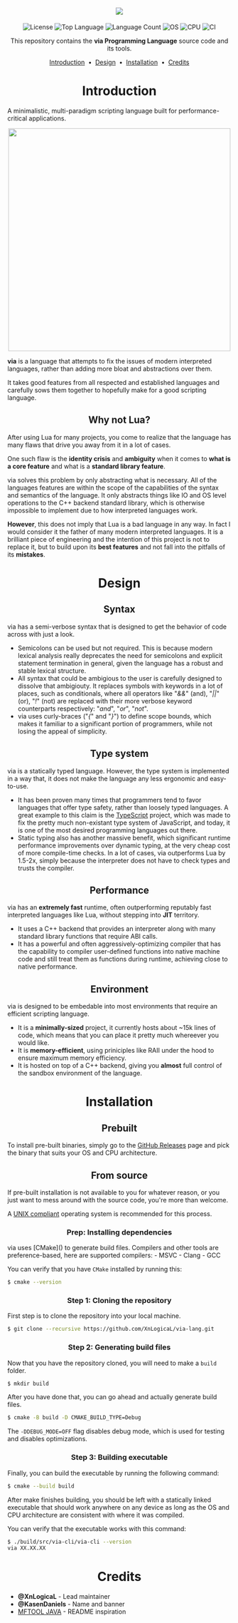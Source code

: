 <h1 align="center">
  <a href="https://github.com/XnLogicaL/via-lang">
    <img src="https://i.imgur.com/9WjzQ98.png"/>
  </a>
</h1>

<p align="center">
  <img src="https://img.shields.io/github/license/XnLogicaL/via-lang" alt="License">
  <img src="https://img.shields.io/github/languages/top/XnLogicaL/via-lang" alt="Top Language">
  <img src="https://img.shields.io/github/languages/count/XnLogicaL/via-lang" alt="Language Count">
  <img src="https://img.shields.io/badge/OS-linux%2C%20windows%2C%20macOS-0078D4" alt="OS">
  <img src="https://img.shields.io/badge/CPU-x86%2C%20x64%2C%20ARM%2C%20ARM64-FF8C00" alt="CPU">
  <img src="https://github.com/XnLogicaL/via-lang/actions/workflows/ci.yml/badge.svg" alt="CI">
</p>

<p align="center">
  This repository contains the <strong>via Programming Language</strong> source code and its tools.
</p>

<p align="center">
  <p align="center">
  <a href="#introduction">Introduction</a> &nbsp;&bull;&nbsp;
  <a href="#design">Design</a> &nbsp;&bull;&nbsp;
  <a href="#installation">Installation</a> &nbsp;&bull;&nbsp;
  <a href="#credits">Credits</a>
</p>

<h1 align="center">Introduction</h1>

<p align="center">

A minimalistic, multi-paradigm scripting language built for performance-critical applications.

<p align="center">
  <img src="https://i.imgur.com/l0Yd6Ok.png" style="width:500px;height:500px;"/>
</p>

**via** is a language that attempts to fix the issues of modern interpreted languages, rather than adding more bloat and abstractions over them.

It takes good features from all respected and established languages and carefully sows them together to hopefully make for a good scripting language.

<h2 align="center">Why not Lua?</h2>

After using Lua for many projects, you come to realize that the language has many flaws that drive you away from it in a lot of cases.

One such flaw is the **identity crisis** and **ambiguity** when it comes to **what is a core feature** and what is a **standard library feature**.

via solves this problem by only abstracting what is necessary. All of the languages features are within the scope of the capabilities of the syntax and semantics of the language. It only abstracts things like IO and OS level operations to the C++ backend standard library, which is otherwise impossible to implement due to how interpreted languages work.

**However**, this does not imply that Lua is a bad language in any way. In fact I would consider it the father of many modern interpreted languages. It is a brilliant piece of engineering and the intention of this project is not to replace it, but to build upon its **best features** and not fall into the pitfalls of its **mistakes**.

<h1 align="center">Design</h1>

<h2 align="center">Syntax</h2>

via has a semi-verbose syntax that is designed to get the behavior of code across with just a look.

- Semicolons can be used but not required. This is because modern lexical analysis really deprecates the need for semicolons and explicit statement termination in general, given the language has a robust and stable lexical structure.
- All syntax that could be ambigious to the user is carefully designed to dissolve that ambigiouty. It replaces symbols with keywords in a lot of places, such as conditionals, where all operators like "*&&*" (and), "*||*" (or), "*!*" (not) are replaced with their more verbose keyword counterparts respectively: "*and*", "*or*", "*not*".
- via uses curly-braces ("*{*" and "*}*") to define scope bounds, which makes it familiar to a significant portion of programmers, while not losing the appeal of simplicity.

<h2 align="center">Type system</h2>

via is a statically typed language. However, the type system is implemented in a way that, it does not make the language any less ergonomic and easy-to-use.

- It has been proven many times that programmers tend to favor languages that offer type safety, rather than loosely typed languages. A great example to this claim is the [TypeScript]() project, which was made to fix the pretty much non-existant type system of JavaScript, and today, it is one of the most desired programming languages out there.
- Static typing also has another massive benefit, which significant runtime performance improvements over dynamic typing, at the very cheap cost of more compile-time checks. In a lot of cases, via outperforms Lua by 1.5-2x, simply because the interpreter does not have to check types and trusts the compiler.

<h2 align="center">Performance</h2>

via has an **extremely fast** runtime, often outperforming reputably fast interpreted languages like Lua, without stepping into **JIT** territory.

- It uses a C++ backend that provides an interpreter along with many standard library functions that require ABI calls.
- It has a powerful and often aggressively-optimizing compiler that has the capability to compiler user-defined functions into native machine code and still treat them as functions during runtime, achieving close to native performance.

<h2 align="center">Environment</h2>

via is designed to be embedable into most environments that require an efficient scripting language.

- It is a **minimally-sized** project, it currently hosts about ~15k lines of code, which means that you can place it pretty much whereever you would like. 
- It is **memory-efficient**, using priniciples like RAII under the hood to ensure maximum memory efficiency.
- It is hosted on top of a C++ backend, giving you **almost** full control of the sandbox environment of the language.

<h1 align="center">Installation</h1>

<h2 align="center">Prebuilt</h2>

To install pre-built binaries, simply go to the [GitHub Releases]() page and pick the binary that suits your OS and CPU architecture.

<h2 align="center">From source</h2>

If pre-built installation is not available to you for whatever reason, or you just want to mess around with the source code, you're more than welcome.

A [UNIX compliant]() operating system is recommended for this process.

<h3 align="center">Prep: Installing dependencies</h3>
via uses [CMake]() to generate build files. Compilers and other tools are preference-based, here are supported compilers:
- MSVC
- Clang
- GCC

You can verify that you have `CMake` installed by running this:
```bash
$ cmake --version
```

<h3 align="center">Step 1: Cloning the repository</h3>

First step is to clone the repository into your local machine.
```bash
$ git clone --recursive https://github.com/XnLogicaL/via-lang.git
```

<h3 align="center">Step 2: Generating build files</h3>

Now that you have the repository cloned, you will need to make a `build` folder.
```bash
$ mkdir build
```

After you have done that, you can go ahead and actually generate build files.
```bash
$ cmake -B build -D CMAKE_BUILD_TYPE=Debug
```
The `-DDEBUG_MODE=OFF` flag disables debug mode, which is used for testing and disables optimizations.

<h3 align="center">Step 3: Building executable</h3>

Finally, you can build the executable by running the following command:
```bash
$ cmake --build build
```
After make finishes building, you should be left with a statically linked executable that should work anywhere on any device as long as the OS and CPU architecture are consistent with where it was compiled.

You can verify that the executable works with this command:
```bash
$ ./build/src/via-cli/via-cli --version
via XX.XX.XX
```

<h1 align="center">Credits</h1>

- **@XnLogicaL** - Lead maintainer
- **@KasenDaniels** - Name and banner
- [MFTOOL JAVA](https://github.com/ankitwasankar/mftool-java) - README inspiration

</p>
